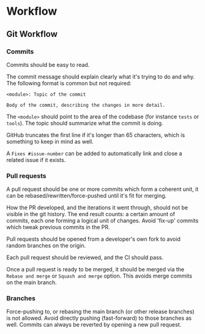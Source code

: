# Workflow

## Git Workflow

### Commits

Commits should be easy to read.

The commit message should explain clearly what it's trying to do and why. The following format is
common but not required:

```
<module>: Topic of the commit

Body of the commit, describing the changes in more detail.
```

The `<module>` should point to the area of the codebase (for instance `tests` or `tools`). The topic
should summarize what the commit is doing.

GitHub truncates the first line if it's longer than 65 characters, which is something to keep in
mind as well.

A `Fixes #issue-number` can be added to automatically link and close a related issue if it exists.

### Pull requests

A pull request should be one or more commits which form a coherent unit, it can be
rebased/rewritten/force-pushed until it's fit for merging.

How the PR developed, and the iterations it went through, should not be visible in the git
history. The end result counts: a certain amount of commits, each one forming a logical unit of
changes. Avoid 'fix-up' commits which tweak previous commits in the PR.

Pull requests should be opened from a developer's own fork to avoid random branches on the origin.

Each pull request should be reviewed, and the CI should pass.

Once a pull request is ready to be merged, it should be merged via the `Rebase and merge` or `Squash
and merge` option. This avoids merge commits on the main branch.

### Branches

Force-pushing to, or rebasing the main branch (or other release branches) is not allowed. Avoid
directly pushing (fast-forward) to those branches as well. Commits can always be reverted by opening
a new pull request.
